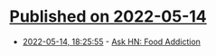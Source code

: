 # [Published on 2022-05-14](index.md)

* [2022-05-14, 18:25:55](https://news.ycombinator.com/item?id=31380826) - [Ask HN: Food Addiction](https://news.ycombinator.com/item?id=31380826)
